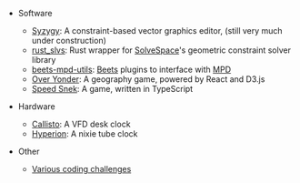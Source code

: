 - Software
  - [Syzygy](https://github.com/thekakkun/syzygy): A constraint-based vector graphics editor, (still very much under construction)
  - [rust_slvs](https://github.com/thekakkun/rust_slvs): Rust wrapper for [SolveSpace](https://github.com/solvespace/solvespace)'s geometric constraint solver library
  - [beets-mpd-utils](https://github.com/thekakkun/beets-mpd-utils): [Beets](https://beets.io/) plugins to interface with [MPD](https://www.musicpd.org/)
  - [Over Yonder](https://github.com/thekakkun/over-yonder): A geography game, powered by React and D3.js
  - [Speed Snek](https://github.com/thekakkun/speed-snek): A game, written in TypeScript

- Hardware
  - [Callisto](https://github.com/thekakkun/Callisto): A VFD desk clock
  - [Hyperion](https://github.com/thekakkun/Hyperion): A nixie tube clock

- Other
  - [Various coding challenges](https://github.com/thekakkun/coding_challenges)
  
